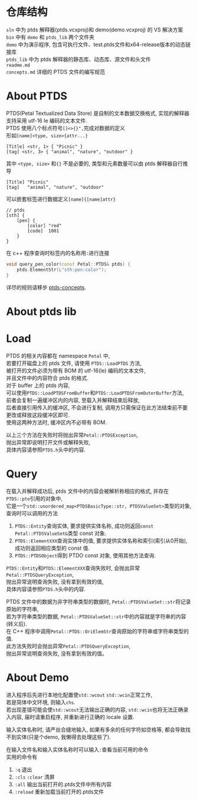 # 仓库结构

`sln` 中为 ptds 解释器(ptds.vcxproj)和 demo(demo.vcxproj) 的 VS 解决方案  
`bin` 中有 `demo` 和 `ptds_lib` 两个文件夹  
`demo` 中为演示程序, 包含可执行文件、test.ptds文件和x64-release版本的动态链接库  
`ptds_lib` 中为 ptds 解释器的静态库、动态库、源文件和头文件  
`readme.md`  
`concepts.md` 详细的 PTDS 文件的编写规范  

# About PTDS
PTDS(Petal Textualized Data Store)
是自制的文本数据交换格式, 实现的解释器支持采用 utf-16 le 编码的文本文件.  
PTDS 使用八个标点符号`[]<>{}",`完成对数据的定义  
形如`[name]<type, size>{attr...}`  
```
[Title] <str, 1> { "Picnic" }
[tag] <str, 3> { "animal", "nature", "outdoor" }
```
其中 `<type, size>` 和`{}` 不是必要的, 类型和元素数量可以由 ptds 解释器自行推导  
```
[Title] "Picnic"
[tag]   "animal", "nature", "outdoor"
```
可以嵌套标签进行数据定义`[name]{[name]attr}`  
```
// ptds
[sth] {
    [pen] {
        [color] "red"
        [code]  1001
    }
}
```
在 c++ 程序查询时标签内的名称用`:`进行连接  
``` c++
void query_pen_color(const Petal::PTDS& ptds) {
    ptds.ElementStr(L"sth:pen:color");
}
```
详尽的规则请移步 [ptds-concepts](concepts.md "Standard of PTDS").  

# About ptds lib

# Load

PTDS 的相关内容都在 namespace `Petal` 中,  
若要打开磁盘上的 ptds 文件, 请使用 `PTDS::LoadPTDS` 方法,  
被打开的文件必须为带有 BOM 的 utf-16(le) 编码的文本文件,  
并且文件中的内容符合 ptds 的格式.  
对于 buffer 上的 ptds 内容,  
可以使用`PTDS::LoadPTDSFromBuffer`和`PTDS::LoadPTDSFromOuterBuffer`方法,  
前者会复制一遍缓冲区内的内容, 至载入并解释结束后释放,  
后者直接引用传入的缓冲区, 不会进行复制, 调用方只需保证在此方法结束前不要更改或释放这段缓冲区即可.  
使用这两种方法时, 缓冲区内不必带有 BOM.  

以上三个方法在失败时将抛出异常`Petal::PTDSException`,  
抛出异常即说明打开文件或解释失败,  
具体内容请参照`PTDS.h`头中的内容.  

# Query

在载入并解释成功后, ptds 文件中的内容会被解析称相应的格式, 并存在`PTDS::pto`引用的对象中,  
它是一个`std::unordered_map<PTDSBasicType::str, PTDSValueSet>`类型的对象,  
查询时可以调用的方法
1. `PTDS::Entity`查询实体, 要求提供实体名称, 成功则返回`const Petal::PTDSValueSet&`类型 const 对象.  
2. `PTDS::ElementXXX`查询实体中的值, 要求提供实体名称和索引(索引从0开始), 成功则返回相应类型的 const 值.  
3. `PTDS::PTDSObject`得到 PTDO const 对象, 使用其他方法查询.  

`PTDS::Entity`和`PTDS::ElementXXX`查询失败时, 会抛出异常`Petal::PTDSQueryException`,  
抛出异常说明查询失败, 没有拿到有效的值,  
具体内容请参照`PTDS.h`头中的内容.  

PTDS 文件中的数据为非字符串类型的数据时, `Petal::PTDSValueSet::str`将记录原始的字符串,  
若为字符串类型的数据, `Petal::PTDSValueSet::str`中的内容就是字符串的内容(转义后).  
在 C++ 程序中调用`Petal::PTDS::OriElemStr`查询原始的字符串或字符串类型的值.  
此方法失败时会抛出异常`Petal::PTDSQueryException`,  
抛出异常说明查询失败, 没有拿到有效的值。  

# About Demo

进入程序后先进行本地化配置使`std::wcout` `std::wcin`正常工作,  
若是简体中文环境, 则输入`chs`.  
若出现差错可能会使`std::wcout`无法输出正确的内容, `std::wcin`也将无法正确录入内容, 届时请重启程序, 并重新进行正确的 locale 设置.  

输入实体名称时, 请严丝合缝地输入, 如果有多余的任何字符如空格等, 都会导致找不到实体(只是个demo, 我懒得去处理这些了).  

在输入文件名和输入实体名称时可以输入`:`查看当前可用的命令  
实用的命令有
1. `:q` 退出
2. `:cls` `:clear` 清屏
3. `:all` 输出当前打开的.ptds文件中所有内容
4. `:reload` 重新加载当前打开的.ptds文件
